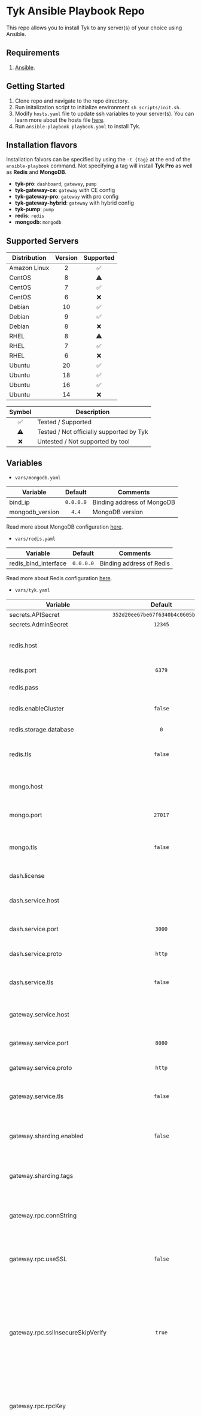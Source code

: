 # Tyk Ansible Playbook Repo
This repo allows you to install Tyk to any server(s) of your choice using Ansible.

## Requirements
1. [Ansible](https://docs.ansible.com/ansible/latest/installation_guide/intro_installation.html).

## Getting Started
1. Clone repo and navigate to the repo directory.
2. Run initalization script to initialize environment `sh scripts/init.sh`.
3. Modify `hosts.yaml` file to update ssh variables to your server(s). You can learn more about the hosts file [here](https://docs.ansible.com/ansible/latest/user_guide/intro_inventory.html).
4. Run `ansible-playbook playbook.yaml` to install Tyk.

## Installation flavors
Installation falvors can be specified by using the `-t {tag}` at the end of the `ansible-playbook` command. Not specifying a tag will install **Tyk Pro** as well as **Redis** and **MongoDB**.

- **tyk-pro**: `dashboard`, `gateway`, `pump`
- **tyk-gateway-ce**: `gateway` with CE config
- **tyk-gateway-pro**: `gateway` with pro config
- **tyk-gateway-hybrid**: `gateway` with hybrid config
- **tyk-pump**: `pump`
- **redis**: `redis`
- **mongodb**: `mongodb`

## Supported Servers
| Distribution | Version | Supported |
| --------- | :---------: | :---------: |
| Amazon Linux | 2 | ✅ |
| CentOS | 8 | ⚠️ |
| CentOS | 7 | ✅ |
| CentOS | 6 | ❌ |
| Debian | 10 | ✅ |
| Debian | 9 | ✅ |
| Debian | 8 | ❌ |
| RHEL | 8 | ⚠️ |
| RHEL | 7 | ✅ |
| RHEL | 6 | ❌ |
| Ubuntu | 20 | ✅ |
| Ubuntu | 18 | ✅ |
| Ubuntu | 16 | ✅ |
| Ubuntu | 14 | ❌ |

| Symbol | Description |
| :---------: | --------- |
| ✅ | Tested / Supported |
| ⚠️ | Tested / Not officially supported by Tyk |
| ❌️ | Untested / Not supported by tool |

## Variables
- `vars/mongodb.yaml`

| Variable | Default | Comments |
| --------- | :---------: | --------- |
| bind_ip | `0.0.0.0` | Binding address of MongoDB |
| mongodb_version | `4.4` | MongoDB version |

Read more about MongoDB configuration [here](https://github.com/ansible-collections/community.mongodb).

- `vars/redis.yaml`

| Variable | Default | Comments |
| --------- | :---------: | --------- |
| redis_bind_interface | `0.0.0.0` | Binding address of Redis |

Read more about Redis configuration [here](https://github.com/geerlingguy/ansible-role-redis).

- `vars/tyk.yaml`

| Variable | Default | Comments |
| --------- | :---------: | --------- |
| secrets.APISecret | `352d20ee67be67f6340b4c0605b044b7` | API secret |
| secrets.AdminSecret | `12345` | Admin secret |
| redis.host |  | Redis server host if different than the hosts url |
| redis.port | `6379` | Redis server listening port |
| redis.pass |  | Redis server password |
| redis.enableCluster | `false` | Enable if redis is running in cluster mode |
| redis.storage.database | `0` | Redis server database |
| redis.tls | `false` | Enable if redis connection is secured with SSL |
| mongo.host |  | MongoDB server host if different than the hosts url |
| mongo.port | `27017` | MongoDB server listening port  |
| mongo.tls | `false` | Enable if mongo connection is secured with SSL |
| dash.license | | Dashboard license|
| dash.service.host | | Dashboard server host if different than the hosts url |
| dash.service.port | `3000` | Dashboard server listening port |
| dash.service.proto | `http` | Dashboard server protocol |
| dash.service.tls | `false` | Set to `true` if you want the Dashboard to run with SSL |
| gateway.service.host | | Gateway server host if different than the hosts url |
| gateway.service.port | `8080` | Gateway server listening port |
| gateway.service.proto | `http` | Gateway server protocol |
| gateway.service.tls | `false` | Set to `true` if you want the Gateway to run with SSL |
| gateway.sharding.enabled | `false` | Set to `true` if you want the Gateway to run in sharded mode |
| gateway.sharding.tags | | Tags that will be loaded on the current Gateway |
| gateway.rpc.connString | | Use this setting to add the URL for your MDCB or load balancer host |
| gateway.rpc.useSSL | `false` | Set this option to `true` to use an SSL RPC connection|
| gateway.rpc.sslInsecureSkipVerify | `true` | Set this option to `true` to allow the certificate validation (certificate chain and hostname) to be skipped. This can be useful if you use a self-signed certificate |
| gateway.rpc.rpcKey | | Your organisation ID to connect to the MDCB installation |
| gateway.rpc.apiKey | | This the API key of a user used to authenticate and authorise the Gateway’s access through MDCB. The user should be a standard Dashboard user with minimal privileges so as to reduce any risk if the user is compromised. The suggested security settings are read for Real-time notifications and the remaining options set to deny |
